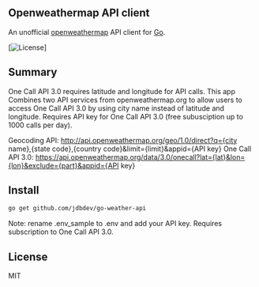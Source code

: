 ## Openweathermap API client
An unofficial [openweathermap](https://openweathermap.org/) API client for [Go](https://golang.org/).

[![License](http://img.shields.io/badge/license-MIT-blue.svg)]

## Summary
One Call API 3.0 requires latitude and longitude for API calls. This app Combines two API services from openweathermap.org to allow users to access One Call API 3.0 by using city name instead of latitude and longitude. Requires API key for One Call API 3.0 (free subusciption up to 1000 calls per day). 

Geocoding API: http://api.openweathermap.org/geo/1.0/direct?q={city name},{state code},{country code}&limit={limit}&appid={API key}
One Call API 3.0: https://api.openweathermap.org/data/3.0/onecall?lat={lat}&lon={lon}&exclude={part}&appid={API key}

## Install

```bash
go get github.com/jdbdev/go-weather-api
```
Note: rename .env_sample to .env and add your API key. Requires subscription to One Call API 3.0. 

## License
MIT